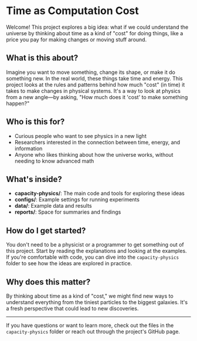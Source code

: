 # Time as Computation Cost

Welcome! This project explores a big idea: what if we could understand the universe by thinking about time as a kind of "cost" for doing things, like a price you pay for making changes or moving stuff around.

## What is this about?

Imagine you want to move something, change its shape, or make it do something new. In the real world, these things take time and energy. This project looks at the rules and patterns behind how much "cost" (in time) it takes to make changes in physical systems. It's a way to look at physics from a new angle—by asking, "How much does it 'cost' to make something happen?"

## Who is this for?

- Curious people who want to see physics in a new light
- Researchers interested in the connection between time, energy, and information
- Anyone who likes thinking about how the universe works, without needing to know advanced math

## What's inside?

- **capacity-physics/**: The main code and tools for exploring these ideas
- **configs/**: Example settings for running experiments
- **data/**: Example data and results
- **reports/**: Space for summaries and findings

## How do I get started?

You don't need to be a physicist or a programmer to get something out of this project. Start by reading the explanations and looking at the examples. If you're comfortable with code, you can dive into the `capacity-physics` folder to see how the ideas are explored in practice.

## Why does this matter?

By thinking about time as a kind of "cost," we might find new ways to understand everything from the tiniest particles to the biggest galaxies. It's a fresh perspective that could lead to new discoveries.

---

If you have questions or want to learn more, check out the files in the `capacity-physics` folder or reach out through the project's GitHub page.
